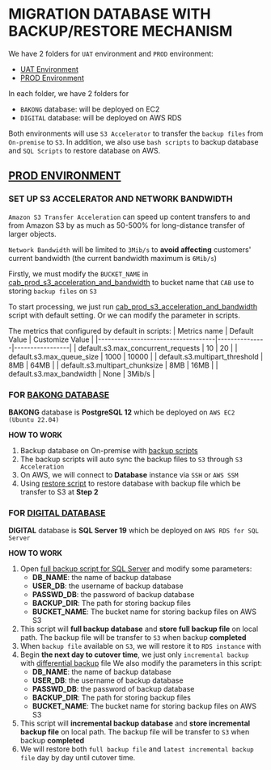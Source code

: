 # MIGRATION DATABASE WITH BACKUP/RESTORE MECHANISM
We have 2 folders for ``UAT`` environment and ``PROD`` environment:

+ [UAT Environment](https://github.com/renova-cloud/cab-dbm-aws/blob/61f7467755fb01e441d8eb847ffe738bacd02299/MIGRATION/UAT)
+ [PROD Environment](https://github.com/renova-cloud/cab-dbm-aws/blob/0986a5df72ec5f63919c74b6c3042984b8e4e83a/MIGRATION/PROD) 

In each folder, we have 2 folders for
+ ``BAKONG`` database: will be deployed on EC2
+ ``DIGITAL`` database: will be deployed on AWS RDS 

Both environments will use ``S3 Accelerator`` to transfer the ``backup files`` from ``On-premise`` to ``S3``. In addition, we also use ``bash scripts`` to backup database and ``SQL Scripts`` to restore database on AWS.

## [PROD ENVIRONMENT](./PROD/)
### SET UP S3 ACCELERATOR AND NETWORK BANDWIDTH
`Amazon S3 Transfer Acceleration`  can speed up content transfers to and from Amazon S3 by as much as 50-500% for long-distance transfer of larger objects.

`Network Bandwidth` will be limited to ``3Mib/s`` to **avoid affecting** customers' current bandwidth (the current bandwidth maximum is ``6Mib/s``)

Firstly, we must modify the ``BUCKET_NAME`` in [cab_prod_s3_acceleration_and_bandwidth](./PROD/cab_prod_s3_acceleration_and_bandwidth.cmd) to bucket name that ``CAB`` use to storing ``backup files`` on ``S3``

To start processing, we just run [cab_prod_s3_acceleration_and_bandwidth](./PROD/cab_prod_s3_acceleration_and_bandwidth.cmd) script with default setting. Or we can modify the parameter in scripts. 

The metrics that configured by default in scripts:
| Metrics name                       | Default Value | Customize Value |
|------------------------------------|---------------|-----------------|
| default.s3.max_concurrent_requests | 10            | 20              |
| default.s3.max_queue_size          | 1000          | 10000           |
| default.s3.multipart_threshold     | 8MB           | 64MB            |
| default.s3.multipart_chunksize     | 8MB           | 16MB            |
| default.s3.max_bandwidth           | None          | 3Mib/s          |

### FOR [BAKONG DATABASE](./PROD/BAKONG/)
**BAKONG** database is **PostgreSQL 12** which be deployed on ``AWS EC2 (Ubuntu 22.04)``

**HOW TO WORK**

1. Backup database on On-premise with [backup scripts](./PROD/BAKONG/backup_scripts/) 
2. The backup scripts will auto sync the backup files to ``S3`` through ``S3 Acceleration``
3. On AWS, we will connect to **Database** instance via ``SSH`` or ``AWS SSM``
4. Using [restore script](./PROD/BAKONG/restore_scripts/cab_prod_bakong_restoredb.sh) to restore database with backup file which be transfer to S3 at **Step 2**


### FOR [DIGITAL DATABASE](./PROD/DIGITAL/)
**DIGITAL** database is **SQL Server 19** which be deployed on ``AWS RDS for SQL Server``

**HOW TO WORK**

1. Open [full backup script for SQL Server](./PROD/DIGITAL/cab_prod_digitaldb_fullbackup.cmd) and modify some parameters:
   * **DB_NAME**: the name of backup database
   * **USER_DB**: the username of backup database
   * **PASSWD_DB**: the password of backup database
   * **BACKUP_DIR**: The path for storing backup files
   * **BUCKET_NAME**: The bucket name for storing backup files on AWS S3
2. This script will **full backup database** and **store full backup file** on local path. The backup file will be transfer to ``S3`` when backup **completed**
3. When ``backup file`` available on ``S3``, we will restore it to ``RDS instance`` with []()
4. Begin **the next day to cutover time**, we just only ``incremental backup`` with [differential backup](./PROD/DIGITAL/cab_prod_digitaldb_diffbackup.cmd) file
We also modify the parameters in this script:
   * **DB_NAME**: the name of backup database
   * **USER_DB**: the username of backup database
   * **PASSWD_DB**: the password of backup database
   * **BACKUP_DIR**: The path for storing backup files
   * **BUCKET_NAME**: The bucket name for storing backup files on AWS S3
5. This script will **incremental backup database** and **store incremental backup file** on local path. The backup file will be transfer to ``S3`` when backup **completed**
6. We will restore both ``full backup file`` and ``latest incremental backup file`` day by day until cutover time.